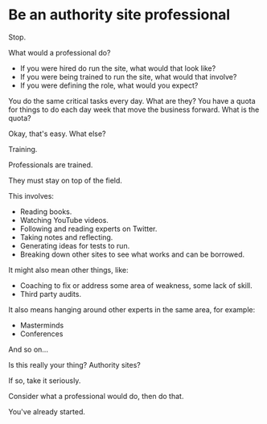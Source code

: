 # Be an authority site professional

Stop.

What would a professional do?

* If you were hired do run the site, what would that look like?
* If you were being trained to run the site, what would that involve?
* If you were defining the role, what would you expect?

You do the same critical tasks every day. What are they?
You have a quota for things to do each day week that move the business forward. What is the quota?

Okay, that's easy. What else?

Training.

Professionals are trained.

They must stay on top of the field.

This involves:

* Reading books.
* Watching YouTube videos.
* Following and reading experts on Twitter.
* Taking notes and reflecting.
* Generating ideas for tests to run.
* Breaking down other sites to see what works and can be borrowed.

It might also mean other things, like:

* Coaching to fix or address some area of weakness, some lack of skill.
* Third party audits.

It also means hanging around other experts in the same area, for example:

* Masterminds
* Conferences

And so on...

Is this really your thing? Authority sites?

If so, take it seriously.

Consider what a professional would do, then do that.

You've already started.